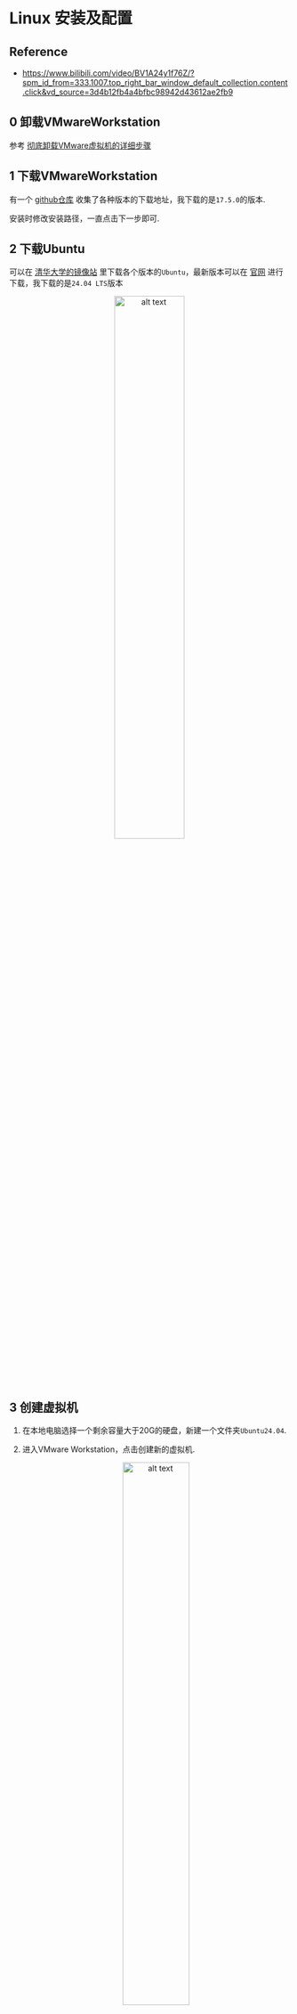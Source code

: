# Linux 安装及配置

## Reference

- https://www.bilibili.com/video/BV1A24y1f76Z/?spm_id_from=333.1007.top_right_bar_window_default_collection.content.click&vd_source=3d4b12fb4a4bfbc98942d43612ae2fb9


## <span id="0"> 0 卸载VMwareWorkstation </span>

参考 [彻底卸载VMware虚拟机的详细步骤](https://blog.csdn.net/weixin_55118477/article/details/121078890)

## 1 下载VMwareWorkstation

有一个 [github仓库](https://github.com/201853910/VMwareWorkstation) 收集了各种版本的下载地址，我下载的是`17.5.0`的版本. 

安装时修改安装路径，一直点击下一步即可. 

## 2 下载Ubuntu

可以在 [清华大学的镜像站](https://mirrors.tuna.tsinghua.edu.cn/ubuntu-releases/) 里下载各个版本的`Ubuntu`，最新版本可以在 [官网](https://ubuntu.com/download/desktop) 进行下载，我下载的是`24.04 LTS`版本

<div style="text-align: center;">
    <img src="image-50.png" alt="alt text" style="width:50%; height:auto;"></div>

## 3 创建虚拟机

1. 在本地电脑选择一个剩余容量大于20G的硬盘，新建一个文件夹`Ubuntu24.04`.

2. 进入VMware Workstation，点击创建新的虚拟机.

    <div style="text-align: center;">
    <img src="image.png" alt="alt text" style="width:50%; height:auto;">
    </div>
    <br>

3. 选择`自定义(高级)`.

    <div style="text-align: center;">
    <img src="image-52.png" alt="alt text" style="width:50%; height:auto;"></div>
    <br>

4. 点击`下一步`.

    <div style="text-align: center;">
    <img src="image-53.png" alt="alt text" style="width:50%; height:auto;"></div>
    <br>

5. 选择`稍后安装操作系统`.

    <div style="text-align: center;">
    <img src="image-3.png" alt="alt text" style="width:50%; height:auto;">
    </div><br>

6. 选择操作系统为`Linux`，版本为`Ubuntu 64位`.

    <div style="text-align: center;">
    <img src="image-4.png" alt="alt text" style="width:50%; height:auto;">
    </div><br>

7. 修改虚拟机名称（可选），修改文件夹位置为在第1步创建的文件夹

    <div style="text-align: center;">
    <img src="image-54.png" alt="alt text" style="width:50%; height:auto;"></div><br>
    
8. 我的电脑是i7，内存是16GB，所以`处理器数理`我选择`2`，`每个处理器的内核数理`我选择`2`，`虚拟机内存`我选择`4GB`. 

    <div style="text-align: center;">
    <img src="image-72.png" alt="alt text" style="width:50%; height:auto;"></div>
    
    <div style="text-align: center;">
    <img src="image-55.png" alt="alt text" style="width:50%; height:auto;"></div><br>
    
9. `网络连接`选择`NAT`

    <div style="text-align: center;">
    <img src="image-78.png" alt="alt text" style="width:50%; height:auto;"></div><br>
    
10. 使用`推荐`并选择`下一步`
    <div style="text-align: center;">
    <img src="image-9.png" alt="alt text" style="width:50%; height:auto;">
    </div>

    <div style="text-align: center;">
    <img src="image-10.png" alt="alt text" style="width:50%; height:auto;"></div><br>

11. 选择`创建新虚拟磁盘`

    <div style="text-align: center;">
    <img src="image-11.png" alt="alt text" style="width:50%; height:auto;"></div><br>

12. 最大磁盘大小选择`35G`，选择`将虚拟磁盘存储为单个文件`

    <div style="text-align: center;">
    <img src="image-12.png" alt="alt text" style="width:50%; height:auto;"></div><br>

13. 点击`下一步`

    <div style="text-align: center;">
    <img src="image-56.png" alt="alt text" style="width:50%; height:auto;"></div><br>

14. 点击`完成`

    <div style="text-align: center;">
    <img src="image-14.png" alt="alt text" style="width:50%; height:auto;"></div><br>

## 4 给虚拟机配置系统

1. 单击`CD/DVD`

    <div style="text-align: center;">
    <img src="image-15.png" alt="alt text" style="width:50%; height:auto;"></div><br>

2. `连接`选择`使用iso映像文件`，选择前面下载的`iso`文件，点击确定

    <div style="text-align: center;">
    <img src="image-16.png" alt="alt text" style="width:50%; height:auto;"></div><br>

3. 点击`开启此虚拟机`
     

## 5 安装Ubuntu

1. 选择`English`，选择`Next`

   <div style="text-align: center;">
    <img src="image-57.png" alt="alt text" style="width:50%; height:auto;"></div><br>

2. 都不选择，点击`Next`

    <div style="text-align: center;">
    <img src="image-58.png" alt="alt text" style="width:50%; height:auto;"></div><br>

3. 都选择`English(US)`

    <div style="text-align: center;">
    <img src="image-59.png" alt="alt text" style="width:50%; height:auto;"></div><br>

4. 选择`Use wired connection`

    <div style="text-align: center;">
    <img src="image-60.png" alt="alt text" style="width:50%; height:auto;"></div><br>

5. 选择`Install Ubuntu`

    <div style="text-align: center;">
    <img src="image-61.png" alt="alt text" style="width:50%; height:auto;"></div><br>

6. 选择`interactive installation`

    <div style="text-align: center;">
    <img src="image-62.png" alt="alt text" style="width:50%; height:auto;"></div><br>

7. 选择`Default selection`

    <div style="text-align: center;">
    <img src="image-63.png" alt="alt text" style="width:50%; height:auto;"></div><br>

8. 选择`Next`

    <div style="text-align: center;">
    <img src="image-73.png" alt="alt text" style="width:50%; height:auto;"></div><br>

9. 选择`Erase disk and install Ubuntu`，选择`Next`

    <div style="text-align: center;">
    <img src="image-66.png" alt="alt text" style="width:50%; height:auto;"></div><br>

10. 设置信息

    <div style="text-align: center;">
    <img src="image-74.png" alt="alt text" style="width:50%; height:auto;"></div><br>

11. 选择`Shanghai`

    <div style="text-align: center;">
    <img src="image-68.png" alt="alt text" style="width:50%; height:auto;"></div><br>

12. 选择`install`

    <div style="text-align: center;">
    <img src="image-69.png" alt="alt text" style="width:50%; height:auto;"></div><br>

13. 点击`restart now`，后面重启之后，停住的地方就点击`enter`

    <div style="text-align: center;">
    <img src="image-70.png" alt="alt text" style="width:50%; height:auto;"></div><br>


## 6 网络配置

1. `网络连接`先选择`NAT`

2. 进入网络设置界面，DNS填写win主机下通过`ipconfig`查看

    <div style="text-align: center;">
    <img src="image-76.png" alt="alt text" style="width:50%; height:auto;"></div><br>

3. 在ubuntu下运行命令

    ```bash
    sudo apt install net-tools
    ```


<ul> 

<li>

<p>如果没有网络图标：
    删除NetworkManager缓存文件，重启网络后问题就解决了.
</p>
<pre>
<code class="lang-bash">sudo service NetworkManager stop 
sudo rm /var/lib/NetworkManager/NetworkManager.state 
sudo service NetworkManager start</code>
</pre>
</li>

<li>
选择桥接模式的话，win主机可能无法上网，设置的参数步骤：<br>
<ol type="i">
<li> <p>win主机上找到 <code>管理网络适配器</code></p></li>

<li> <p>找到WLAN，并查看其他属性，ubuntu网络设置界面<code>Ipv4</code>中选择<code>manual</code>，address和DNS就写这里面的信息，gateway和DNS的信息一致</p>

<div style="text-align: center;">
<img src="image-75.png" alt="alt text" style="width:50%; height:auto;"></div><br>

</li>
    <li><p>子网掩码在win下通过cmd命令<code>ipconfig</code>查看</p></li>
    </ol>
</ul>


## 7 代理设置

1. 点击`Proxy`，选择`manual`

    <div style="text-align: center;">
    <img src="image-77.png" alt="alt text" style="width:50%; height:auto;"></div><br>

2. `SOCKS Host` 输入 `windows主机无线局域网适配器WLAN的IPv4地址` 和代理软件使用的端口. (IPv4地址可以通过win下cmd命令`ipconfig`获得)



<!-- ## 6 网络配置

适合16.04版本

1. 在window主机的`设置`中搜索`设备管理器`，找到`网络适配器`，找到自己电脑目前使用的网络类型，我的电脑目前使用的是wifi
    <div style="text-align: center;">
    <img src="image-25.png" alt="alt text" style="width:50%; height:auto;"></div>

2. 回到`VMware Workstation`，点击`编辑`，点击`虚拟网络编辑器`

    <div style="text-align: center;">
    <img src="image-26.png" alt="alt text" style="width:50%; height:auto;"></div>

3. 选择`更改设置`

    <div style="text-align: center;">
    <img src="image-27.png" alt="alt text" style="width:50%; height:auto;"></div>

4. 设置`VMnet0`的信息，选择`桥接模式`，选择第1步找到的网络类型，点击`确认`

    <div style="text-align: center;">
    <img src="image-28.png" alt="alt text" style="width:50%; height:auto;"></div> -->



## 8 VMware tools 安装

1. 关闭虚拟机

2. 选择`CD/DVD`，选择`硬件`选择`使用物理驱动器`，选择`自动检测`
    <div style="text-align: center;">
    <img src="image-29.png" alt="alt text" style="width:50%; height:auto;"></div><br>

3. 开启虚拟机，点击`否`
    <div style="text-align: center;">
    <img src="image-32.png" alt="alt text" style="width:50%; height:auto;"></div><br>

4. 安装VMware tools，选择上方选择卡，选择`虚拟机`，选择`安装VMware tools`

5. copy gz文件到 unbutu desktop
    <div style="text-align: center;">
    <img src="image-33.png" alt="alt text" style="width:50%; height:auto;"></div>
    <div style="text-align: center;">
    <img src="image-34.png" alt="alt text" style="width:50%; height:auto;"></div><br>

6. 设置超级管理员密码，右键选择`open terminal`，然后输入以下命令，并设置密码
    ```bash
    sudo passwd
    ```
    <div style="text-align: center;">
    <img src="image-35.png" alt="alt text" style="width:50%; height:auto;"></div><br>

7. 运行以下命令获得超级管理员权限,可以直接输入 `exit` 或者 `logout` 以返回到普通用户. 
    ```bash
    su
    ```

8. 运行以下命令解压gz文件，并安装vmare-tools

    ```bash
    cd home/zp/Desktop/
    tar -vxf VMwareTools-10/3/23-16594550.tar.gz
    cd vmware-tools-distrib/
    ./vmware-install.pl
    ```

9. 输入`yes`，开始安装，然后一路回车
    <div style="text-align: center;">
    <img src="image-36.png" alt="alt text" style="width:50%; height:auto;"></div><br>

10. 出现如下情况，表示安装成功，接着关闭虚拟机

    <div style="text-align: center;">
    <img src="image-37.png" alt="alt text" style="width:50%; height:auto;"></div><br>

11. 重启后，检查：1、分辨率是否正常；2、虚拟机内外复制粘贴能不能使用；如果还不行的话，重新安装VMware Tools；这次使用指令来安装：
    ```bash
    sudo apt-get autoremove open-vm-tools
    sudo apt-get install open-vm-tools
    sudo apt-get install open-vm-tools-desktop
    ```
    安装过程一路默认回车，如果问你是否继续执行，就输入Y，继续就好了。安装完成后重启虚拟机。


# 9 共享文件夹配置

1. 在win主机下找到之前建立的虚拟机文件夹，我是`Ubuntu24.04`，在文件夹内部新建一个`share`文件夹

2. 回到VMware Workstation，选择`编辑虚拟机设置`，选择`选项`，选择`共享文件夹`，选择`总是启用`，选择`添加`，然后找到第3步设置的`share`文件夹
    <div style="text-align: center;">
    <img src="image-30.png" alt="alt text" style="width:50%; height:auto;"></div><br>

3. 选择下一步，选择完成
    <div style="text-align: center;">
    <img src="image-31.png" alt="alt text" style="width:50%; height:auto;"></div><br>

4. ubuntu内运行以下命令找到共享文件夹

    ```bash
    ## 进入根目录
    cd /
    ## 进入挂载文件夹
    cd mnt
    cd hgfs/
    ```
    <div style="text-align: center;">
    <img src="image-38.png" alt="alt text" style="width:50%; height:auto;"></div><br>

5. 在本地win主机新建一个txt文件，并放到share文件夹内，切换回虚拟机的share文件夹则可以看到
    <div style="text-align: center;">
    <img src="image-40.png" alt="alt text" style="width:50%; height:auto;"></div>
    <div style="text-align: center;">
    <img src="image-39.png" alt="alt text" style="width:50%; height:auto;"></div><br>


## 10 主机和虚拟机复制粘贴互通

1. 选择`编辑虚拟机设置`，选择`选项`，选择`客户机隔离`，选择`启用复制粘贴`

    <div style="text-align: center;">
    <img src="image-71.png" alt="alt text" style="width:50%; height:auto;"></div>

    <div style="text-align: center;">
    <img src="image-41.png" alt="alt text" style="width:50%; height:auto;"></div><br>



<!-- ## 11 配置WSL的DNS

1. 修改`/etc/wsl.config`文件

    ```bash
    sudo gedit /etc/wsl.config
    ```

2. 在`/etc/wsl.config`中添加
    ```bash
    [network]
    generateResolvConf = false
    ``` -->

<!-- ## 11 换源

Linux配置的默认源并不是国内的服务器，下载更新软件都比较慢. 所以需要换源

参考https://blog.csdn.net/weixin_42301220/article/details/127979124

1. 备份源列表文件`sources.list`：

    ```bash
    cd /
    sudo cp /etc/apt/sources.list /etc/apt/sources.list_backup20240731 #备份源列表
    ```

2. 修改源列表文件

    ```bash
    sudo gedit /etc/apt/sources.list ## 打开sources.list文件
    ```

3. 复制[清华源网站](https://mirrors.tuna.tsinghua.edu.cn/help/ubuntu/)的代码（注意版本为16.04），编辑`/etc/apt/sources.list`文件，删除原内容，在文件最前面添加镜像源
    - 清华源
    ```bash
    ## 默认注释了源码镜像以提高 apt update 速度，如有需要可自行取消注释
    deb https://mirrors.tuna.tsinghua.edu.cn/ubuntu/ xenial main restricted universe multiverse
    ## deb-src https://mirrors.tuna.tsinghua.edu.cn/ubuntu/ xenial main restricted universe multiverse
    deb https://mirrors.tuna.tsinghua.edu.cn/ubuntu/ xenial-updates main restricted universe multiverse
    ## deb-src https://mirrors.tuna.tsinghua.edu.cn/ubuntu/ xenial-updates main restricted universe multiverse
    deb https://mirrors.tuna.tsinghua.edu.cn/ubuntu/ xenial-backports main restricted universe multiverse
    ## deb-src https://mirrors.tuna.tsinghua.edu.cn/ubuntu/ xenial-backports main restricted universe multiverse

    ## 以下安全更新软件源包含了官方源与镜像站配置，如有需要可自行修改注释切换
    deb http://security.ubuntu.com/ubuntu/ xenial-security main restricted universe multiverse
    ## deb-src http://security.ubuntu.com/ubuntu/ xenial-security main restricted universe multiverse

    ## 预发布软件源，不建议启用
    ## deb https://mirrors.tuna.tsinghua.edu.cn/ubuntu/ xenial-proposed main restricted universe multiverse
    ## deb-src https://mirrors.tuna.tsinghua.edu.cn/ubuntu/ xenial-proposed main restricted universe multiverse
    ```

4. 换源完成后更新即可。
    ```bash
    sudo apt-get update
    ``` -->


<!-- ## 11 虚拟机终端代理设置

参考：
- https://blog.pica.icu:4443/2024/05/368/
- https://playlab.eu.org/archives/proxychains4

1. 修改`.bashrc`文件

    ```bash
    gedit ~/.bashrc
    ```

2. 在里面任意位置添加上如下两行代码：

    ```bash
    export http_proxy='http://localhost:33210'
    export https_proxy='http://localhost:33210'
    ```

    其中的`33210`是代理的端口号，需要依据自己的端口号对应修改。添加好之后保存，然后在终端执行：

3. 使得修改生效

    ```bash
    source ~/.bashrc
    ``` -->


<!-- 1. 安装proxychains4

    ```bash
    sudo apt-get install proxychains4
    ```

2. 修改proxychains4配置文件

    ```bash
    sudo nano /etc/proxychains4.conf
    ```
    在文件末尾加入 socks5 本机所在局域网中的 IP 地址和端口号

3. 在终端中使用代理，命令前面加上 proxychains4 即可，例如：

    ```bash
    proxychains git clone github.com/xxx

    ``` -->


## 11 VIM编辑器安装和配置

1. 检查网络是否开启

    <div style="text-align: center;">
    <img src="image-42.png" alt="alt text" style="width:50%; height:auto;"></div><br>

2. 运行以下代码安装VIM
    ```bash
    sudo apt-get update
    sudo apt-get install vim
    ```

3. 设置用vim编辑时显示行号，首先进入vimrc文件

    ```bash
    cd /
    vim /etc/vim/vimrc
    ```

    键盘点击`a`，进入编辑模式，在文件末尾输入

    ```bash
    set number
    set ts=4
    ```

    点击`esc`，输入`:w !sudo tee %`，输入`O`，点击`enter`，输入`:q!`，点击`enter`

4. 查看vimrc文件，发现编辑成功
    ```bash
    cat /etc/vim/vimrc
    ```
    <div style="text-align: center;">
    <img src="image-43.png" alt="alt text" style="width:50%; height:auto;"></div><br>

5. 用vim打开一个文件，行号出现了

    ```bash
    vim /mnt/hgfs/share/test.txt
    ```
    <div style="text-align: center;">
    <img src="image-44.png" alt="alt text" style="width:50%; height:auto;"></div><br>


## 12 SSH控制台登录与文件传输

下面介绍一种不使用共享文件夹，但是也可以进行文件传输的方法

参考：
- https://www.bilibili.com/video/BV1A24y1f76Z?p=7&spm_id_from=pageDriver&vd_source=3d4b12fb4a4bfbc98942d43612ae2fb9

<br>

1. 在ubuntu安装`openssh-server`

    ```bash
    sudo apt-get update
    sudo apt-get install openssh-server
    ```

    如果出现报错：
    ```bash
    E: Could not get lock /var/lib/dpkg/lock-frontend - open (11: Resource temporarily unavailable) 
    E: Unable to acquire the dpkg frontend lock (/var/lib/dpkg/lock-frontend), is another process using it?
    ```
    运行以下命令：

    ```bash
    ps aux | grep apt
    ```

    杀掉对应的apt进程

    ```bash
    kill -9 进程编号
    ```

    然后再运行安装命令

2. 配置`sshd_config`文件

    ```bash
    cd /
    cd /etc/ssh/
    vim sshd_config
    ```

    输入小写`a`，进入`insert`状态

    进行如下修改：

    <div style="text-align: center;">
    <img src="image-45.png" alt="alt text" style="width:50%; height:auto;"></div>
    
    点击`esc`，输入`:w !sudo tee %`，输入`O`，点击`enter`，输入`:q!`，点击`enter`

3. 启动ssh服务

    ```bash
    service ssh restart
    ```

4. 进入 [MobaXterm官网](https://mobaxterm.mobatek.net/download.html)，下载portable版本

5. 点击`exe`文件

    <div style="text-align: center;">
    <img src="image-46.png" alt="alt text" style="width:50%; height:auto;"></div>

6. 点击`session`

    <div style="text-align: center;">
    <img src="image-47.png" alt="alt text" style="width:50%; height:auto;"></div>

7. 选择`SSH`

    <div style="text-align: center;">
    <img src="image-48.png" alt="alt text" style="width:50%; height:auto;"></div>

8. 在ubuntu中输入`ifconfig`，找到`inet`对应的ip地址，并复制到mobaxterm里，其他配置如下图，然后选择`ok`

    <div style="text-align: center;">
    <img src="image-49.png" alt="alt text" style="width:50%; height:auto;"></div>

9. 输入密码后，出现链接成功界面，可以通过左侧文件栏来进行文件传输

    <div style="text-align: center;">
    <img src="image-51.png" alt="alt text" style="width:50%; height:auto;"></div>


